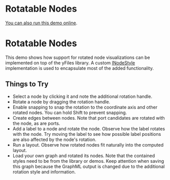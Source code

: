 <!--
 //////////////////////////////////////////////////////////////////////////////
 // @license
 // This file is part of yFiles for HTML 2.5.0.3.
 // Use is subject to license terms.
 //
 // Copyright (c) 2000-2023 by yWorks GmbH, Vor dem Kreuzberg 28,
 // 72070 Tuebingen, Germany. All rights reserved.
 //
 //////////////////////////////////////////////////////////////////////////////
-->
# Rotatable Nodes

[You can also run this demo online](https://live.yworks.com/demos/complete/rotatablenodes/index.html).

# Rotatable Nodes

This demo shows how support for rotated node visualizations can be implemented on top of the yFiles library. A custom [INodeStyle](https://docs.yworks.com/yfileshtml/#/api/INodeStyle) implementation is used to encapsulate most of the added functionality.

## Things to Try

- Select a node by clicking it and note the additional rotation handle.
- Rotate a node by dragging the rotation handle.
- Enable snapping to snap the rotation to the coordinate axis and other rotated nodes. You can hold Shift to prevent snapping.
- Create edges between nodes. Note that port candidates are rotated with the node, as are ports.
- Add a label to a node and rotate the node. Observe how the label rotates with the node. Try moving the label to see how possible label positions are also affected by the node's rotation.
- Run a layout. Observe how rotated nodes fit naturally into the computed layout.
- Load your own graph and rotated its nodes. Note that the contained styles need to be from the library or demos. Keep attention when saving this graph because the GraphML output is changed due to the additional rotation style and information.
